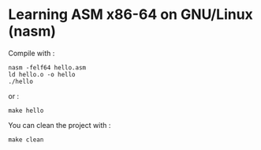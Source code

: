 # Learning ASM x86-64 on GNU/Linux (nasm)

<p>Compile with :</p>

```shell
nasm -felf64 hello.asm
ld hello.o -o hello
./hello
```
<p>or :</p>

```shell
make hello
```
<p>You can clean the project with :</p>

```shell
make clean
```
